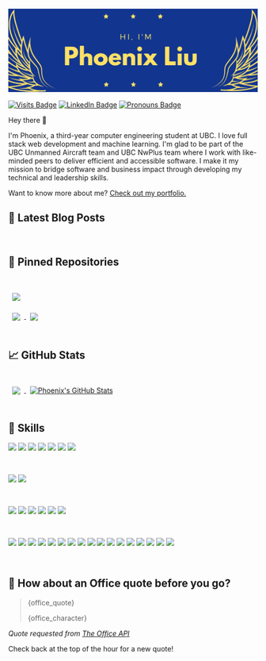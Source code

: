 [![Phoenix's GitHub Banner](./assets/banner.jpg)](https://phoenixliu.tech)

<!-- badges -->

[![Visits Badge](https://badges.pufler.dev/visits/phoenixthefirebird/phoenixthefirebird)](https://phoenixliu.tech)
[![LinkedIn Badge](https://img.shields.io/badge/LinkedIn-Profile-informational?style=flat&logo=linkedin&logoColor=white&color=0D76A8)](https://www.linkedin.com/in/phoenixanaisliu/)
[![Pronouns Badge](https://img.shields.io/static/v1?label=Pronouns&message=She/Her&style=flat&color=FF69B4)](https://phoenixliu.tech)

<!-- intro -->

Hey there 👋

I'm Phoenix, a third-year computer engineering student at UBC. I love full stack web development and machine learning. I'm glad to be part of the UBC Unmanned Aircraft team and UBC NwPlus team where I work with like-minded peers to deliver efficient and accessible software. I make it my mission to bridge software and business impact through developing my technical and leadership skills.

Want to know more about me? [Check out my portfolio.](https://phoenixliu.tech)

## 📝 Latest Blog Posts

<br>

<!-- BLOG-POST-LIST:START -->

<!-- BLOG-POST-LIST:END -->

## 📌 Pinned Repositories

<br>

<a href="https://github.com/phoenixthefirebird/slack-clone">
  <img align="center" style="margin:1rem 0.5rem" src="https://github-readme-stats.vercel.app/api/pin/?username=phoenixthefirebird&repo=slack-clone&title_color=ffffff&text_color=c9cacc&icon_color=4AB197&bg_color=123590" />
</a>

<br>

<a href="https://github.com/phoenixthefirebird/phoenixthefirebird.github.io">
  <img align="center" style="margin:0.5rem" src="https://github-readme-stats.vercel.app/api/pin/?username=phoenixthefirebird&repo=phoenixthefirebird.github.io&title_color=ffffff&text_color=c9cacc&icon_color=4AB197&bg_color=123590" />
</a>

<a href="https://github.com/phoenixthefirebird/scheduler">
  <img align="center" style="margin:0.5rem" src="https://github-readme-stats.vercel.app/api/pin/?username=phoenixthefirebird&repo=scheduler&title_color=ffffff&text_color=c9cacc&icon_color=4AB197&bg_color=123590" />
</a>

<br>
<br>

## &#x1f4c8; GitHub Stats

<br>

<a href="https://github.com/phoenixthefirebird">
  <img align="center" style="margin:0.5rem" src="https://github-readme-stats.vercel.app/api/top-langs/?username=phoenixthefirebird&hide=html,css&title_color=ffffff&text_color=c9cacc&icon_color=4AB197&bg_color=123590" />
</a>

<a href="https://github.com/phoenixthefirebird">
  <img align="center" style="margin:0.5rem" src="https://github-readme-stats.vercel.app/api?username=phoenixthefirebird&show_icons=true&line_height=27&count_private=true&title_color=ffffff&text_color=c9cacc&icon_color=4AB097&bg_color=123590" alt="Phoenix's GitHub Stats" />
</a>

<br>
<br>

## 💼 Skills

![](https://img.shields.io/badge/Code-Python-informational?style=flat&logo=Python&logoColor=white&color=4AB197)
![](https://img.shields.io/badge/Code-C++-informational?style=flat&logo=c%2B%2B&logoColor=white&color=4AB197)
![](https://img.shields.io/badge/Code-C-informational?style=flat&logo=c&logoColor=white&color=4AB197)
![](https://img.shields.io/badge/Code-JavaScript-informational?style=flat&logo=JavaScript&logoColor=white&color=4AB197)
![](https://img.shields.io/badge/Code-Java-informational?style=flat&logo=Java&logoColor=white&color=4AB197)
![](https://img.shields.io/badge/Code-HTML-informational?style=flat&logo=html5&logoColor=white&color=4AB197)
![](https://img.shields.io/badge/Code-Go-informational?style=flat&logo=go&logoColor=white&color=4AB197)

<br>

![](https://img.shields.io/badge/Style-CSS-informational?style=flat&logo=css3&logoColor=white&color=red)
![](https://img.shields.io/badge/Style-Sass-informational?style=flat&logo=Sass&logoColor=white&color=red)

<br>

![](https://img.shields.io/badge/Framework-React-informational?style=flat&logo=react&logoColor=white&color=blueviolet)
![](https://img.shields.io/badge/Framework-Redux-informational?style=flat&logo=Redux&logoColor=white&color=blueviolet)
![](https://img.shields.io/badge/Framework-PyTorch-informational?style=flat&logo=pytorch&logoColor=white&color=blueviolet)
![](https://img.shields.io/badge/Framework-TensorFlow-informational?style=flat&logo=tensorflow&logoColor=white&color=blueviolet)
![](https://img.shields.io/badge/Framework-Django-informational?style=flat&logo=django&logoColor=white&color=blueviolet)
![](https://img.shields.io/badge/Framework-Flask-informational?style=flat&logo=flask&logoColor=white&color=blueviolet)

<br>

![](https://img.shields.io/badge/Tools-Docker-informational?style=flat&logo=docker&logoColor=white&color=blue)
![](https://img.shields.io/badge/Tools-VSCode-informational?style=flat&logo=Visual-Studio-Code&logoColor=white&color=blue)
![](https://img.shields.io/badge/Tools-GIT-informational?style=flat&logo=git&logoColor=white&color=blue)
![](https://img.shields.io/badge/Tools-Netlify-informational?style=flat&logo=netlify&logoColor=white&color=blue)
![](https://img.shields.io/badge/Tools-Linux-informational?style=flat&logo=linux&logoColor=white&color=blue)
![](https://img.shields.io/badge/Tools-Firebase-informational?style=flat&logo=firebase&logoColor=white&color=blue)
![](https://img.shields.io/badge/Tools-Actions-informational?style=flat&logo=github-actions&logoColor=white&color=blue)
![](https://img.shields.io/badge/Tools-NPM-informational?style=flat&logo=npm&logoColor=white&color=blue)
![](https://img.shields.io/badge/Tools-Postman-informational?style=flat&logo=Postman&logoColor=white&color=blue)
![](https://img.shields.io/badge/Tools-Google_Collab-informational?style=flat&logo=Google-Colab&logoColor=white&color=blue)
![](https://img.shields.io/badge/Tools-Illustrator-informational?style=flat&logo=Adobe-Illustrator&logoColor=white&color=4AB197)
![](https://img.shields.io/badge/Tools-AdobeXD-informational?style=flat&logo=Adobe-XD&logoColor=white&color=4AB197)
![](https://img.shields.io/badge/Tools-GitHub-informational?style=flat&logo=GitHub&logoColor=white&color=4AB197)
![](https://img.shields.io/badge/Tools-GitLab-informational?style=flat&logo=GitLab&logoColor=white&color=4AB197)
![](https://img.shields.io/badge/Tools-Bitbucket-informational?style=flat&logo=Bitbucket&logoColor=white&color=4AB197)
![](https://img.shields.io/badge/Tools-Jira-informational?style=flat&logo=Jira-Software&logoColor=white&color=4AB197)
![](https://img.shields.io/badge/Tools-Clubhouse-informational?style=flat&logo=Clubhouse&logoColor=white&color=4AB197)

<br>

## 📣 How about an Office quote before you go?

> {office_quote}
>
> <p>{office_character}</p>

_Quote requested from [The Office API](https://www.officeapi.dev/)_

Check back at the top of the hour for a new quote!

